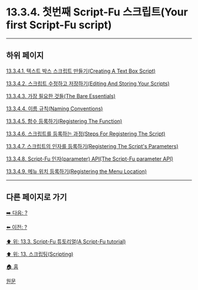 # 13.3.4. 첫번째 Script-Fu 스크립트(Your first Script-Fu script)

***

## 하위 페이지

[13.3.4.1. 텍스트 박스 스크립트 만들기(Creating A Text Box Script)](./13-03-04-01-creating_a_text_box_script.md)

[13.3.4.2. 스크립트 수정하고 저장하기(Editing And Storing Your Scripts)](./13-03-04-02-editing_and_storing_your_scripts.md)

[13.3.4.3. 가장 필요한 것들(The Bare Essentials)](./13-03-04-03-the_bare_essentials.md)

[13.3.4.4. 이름 규칙(Naming Conventions)](./13-03-04-04-naming_conventions.md)

[13.3.4.5. 함수 등록하기(Registering The Function)](./13-03-04-05-registering_the_function.md)

[13.3.4.6. 스크립트를 등록하는 과정(Steps For Registering The Script)](./13-03-04-06-steps_for_registering_the_script.md)

[13.3.4.7. 스크립트의 인자를 등록하기(Registering The Script's Parameters)](./13-03-04-07-registering_the_scripts_parameters.md)

[13.3.4.8. Script-Fu 인자(parameter) API(The Script-Fu parameter API)](./13-03-04-08-the_script_fu_parameter_api.md)

[13.3.4.9. 메뉴 위치 등록하기(Registering the Menu Location)](./13-03-04-09-registering_the_menu_location.md)

***

## 다른 페이지로 가기

[➡️ 다음: ?]()

[⬅️ 이전: ?]()

[⬆️ 위: 13.3. Script-Fu 튜토리얼(A Script-Fu tutorial)](./13-03-00-a-script-fu-tutorial.md)

[⬆️ 위: 13. 스크립팅(Scripting)](./13-00-scripting.md)

[🏠 홈](./00-home.md)

[원문](https://docs.gimp.org/2.10/ko/gimp-using-script-fu-tutorial-first-script.html)